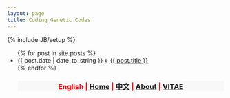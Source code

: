 ```yaml
---
layout: page
title: Coding Genetic Codes
---
```

{% include JB/setup %}

<ul class="posts">
  {% for post in site.posts %}
    <li><span>{{ post.date | date_to_string }}</span> &raquo; <a href="{{ BASE_PATH }}{{ post.url }}">{{ post.title }}</a></li>
  {% endfor %}
</ul>

<ul class="nav">

<h3 style="color:red;background:#F8F8F8;text-align:center;>
  
  <li>
  <a href="http://yangjl.com/en/">English</a> | 
  <a href="http://yangjl.com/">Home</a> | 
  <a href="http://yangjl.com/cn/">中文</a> | 
  <a href="http://yangjl.com/about/">About</a> | 
  <a href="http://yangjl.com/vitae/">VITAE</a>
  
  </li>
</h3>
</ul>